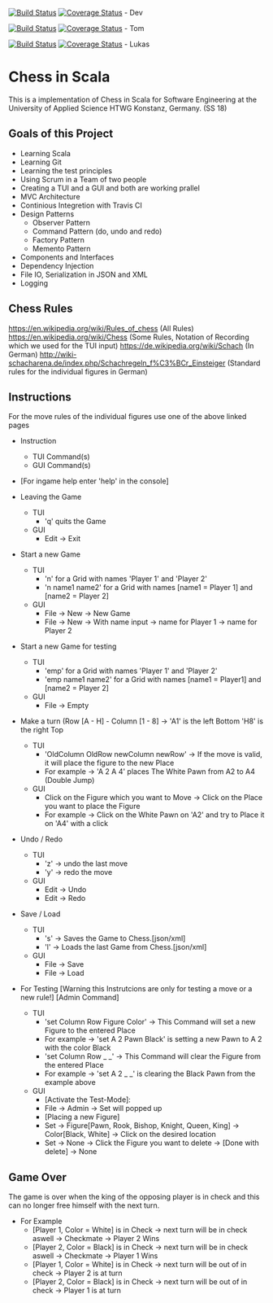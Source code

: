 [![Build Status](https://travis-ci.org/TomGeorgi/Chess.svg?branch=Dev)](https://travis-ci.org/TomGeorgi/Chess) [![Coverage Status](https://coveralls.io/repos/github/TomGeorgi/Chess/badge.svg?branch=Dev)](https://coveralls.io/github/TomGeorgi/Chess?branch=Dev) - Dev

[![Build Status](https://travis-ci.org/TomGeorgi/Chess.svg?branch=Dev-TomGeorgi)](https://travis-ci.org/TomGeorgi/Chess) [![Coverage Status](https://coveralls.io/repos/github/TomGeorgi/Chess/badge.svg?branch=Dev-TomGeorgi)](https://coveralls.io/github/TomGeorgi/Chess?branch=Dev-TomGeorgi) - Tom

[![Build Status](https://travis-ci.org/TomGeorgi/Chess.svg?branch=Dev-RohloffLukas)](https://travis-ci.org/TomGeorgi/Chess) [![Coverage Status](https://coveralls.io/repos/github/TomGeorgi/Chess/badge.svg?branch=Dev-RohloffLukas)](https://coveralls.io/github/TomGeorgi/Chess?branch=Dev-RohloffLukas) - Lukas


# Chess in Scala 

This is a implementation of Chess in Scala for Software Engineering at the University of Applied Science HTWG Konstanz, Germany. (SS 18)

## Goals of this Project
* Learning Scala
* Learning Git
* Learning the test principles
* Using Scrum in a Team of two people
* Creating a TUI and a GUI and both are working prallel
* MVC Architecture
* Continious Integretion with Travis CI
* Design Patterns
  * Observer Pattern
  * Command Pattern (do, undo and redo)
  * Factory Pattern
  * Memento Pattern
* Components and Interfaces
* Dependency Injection
* File IO, Serialization in JSON and XML
* Logging

## Chess Rules
https://en.wikipedia.org/wiki/Rules_of_chess (All Rules)
https://en.wikipedia.org/wiki/Chess (Some Rules, Notation of Recording which we used for the TUI input)
https://de.wikipedia.org/wiki/Schach (In German)
http://wiki-schacharena.de/index.php/Schachregeln_f%C3%BCr_Einsteiger (Standard rules for the individual figures in German)

## Instructions
For the move rules of the individual figures use one of the above linked pages

* Instruction
  * TUI Command(s)
  * GUI Command(s)


* [For ingame help enter 'help' in the console]

* Leaving the Game
    * TUI
        * 'q' quits the Game
    * GUI
        * Edit -> Exit

* Start a new Game
    * TUI
        * 'n' for a Grid with names 'Player 1' and 'Player 2'
        * 'n name1 name2' for a Grid with names [name1 = Player 1] and [name2 = Player 2]
    * GUI
        * File -> New -> New Game
        * File -> New -> With name input -> name for Player 1 -> name for Player 2

* Start a new Game for testing
    * TUI
        * 'emp' for a Grid with names 'Player 1' and 'Player 2'
        * 'emp name1 name2' for a Grid with names [name1 = Player1] and [name2 = Player 2]
    * GUI
        * File -> Empty
    
* Make a turn (Row [A - H] - Column [1 - 8] -> 'A1' is the left Bottom 'H8' is the right Top
    * TUI
        * 'OldColumn OldRow newColumn newRow' -> If the move is valid, it will place the figure to the new Place
        * For example -> 'A 2 A 4' places The White Pawn from A2 to A4 (Double Jump)
    * GUI
        * Click on the Figure which you want to Move -> Click on the Place you want to place the Figure
        * For example -> Click on the White Pawn on 'A2' and try to Place it on 'A4' with a click

* Undo / Redo
    * TUI
        * 'z' -> undo the last move
        * 'y' -> redo the move
    * GUI
        * Edit -> Undo
        * Edit -> Redo

* Save / Load
    * TUI
        * 's' -> Saves the Game to Chess.[json/xml]
        * 'l' -> Loads the last Game from Chess.[json/xml]
    * GUI
        * File -> Save
        * File -> Load

* For Testing [Warning this Instrutcions are only for testing a move or a new rule!] [Admin Command]
    * TUI
        * 'set Column Row Figure Color' -> This Command will set a new Figure to the entered Place
        * For example -> 'set A 2 Pawn Black' is setting a new Pawn to A 2 with the color Black
        * 'set Column Row _ _' -> This Command will clear the Figure from the entered Place
        * For example -> 'set A 2 _ _' is clearing the Black Pawn from the example above
    * GUI
        * [Activate the Test-Mode]:
        * File -> Admin -> Set will popped up
        * [Placing a new Figure]
        * Set -> Figure[Pawn, Rook, Bishop, Knight, Queen, King] -> Color[Black, White] -> Click on the desired location
        * Set -> None -> Click the Figure you want to delete -> [Done with delete] -> None

## Game Over
The game is over when the king of the opposing player is in check and this can no longer free himself with the next turn.

* For Example
    * [Player 1, Color = White] is in Check -> next turn will be in check aswell -> Checkmate -> Player 2 Wins
    * [Player 2, Color = Black] is in Check -> next turn will be in check aswell -> Checkmate -> Player 1 Wins
    * [Player 1, Color = White] is in Check -> next turn will be out of in check -> Player 2 is at turn
    * [Player 2, Color = Black] is in Check -> next turn will be out of in check -> Player 1 is at turn

